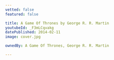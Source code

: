 ```yaml
---
vetted: false
featured: false

title: A Game Of Thrones by George R. R. Martin
youtubeId: _F3mLCqvakg
datePublished: 2014-02-11
image: cover.jpg

ownedBy: A Game Of Thrones, George R. R. Martin

---
```

